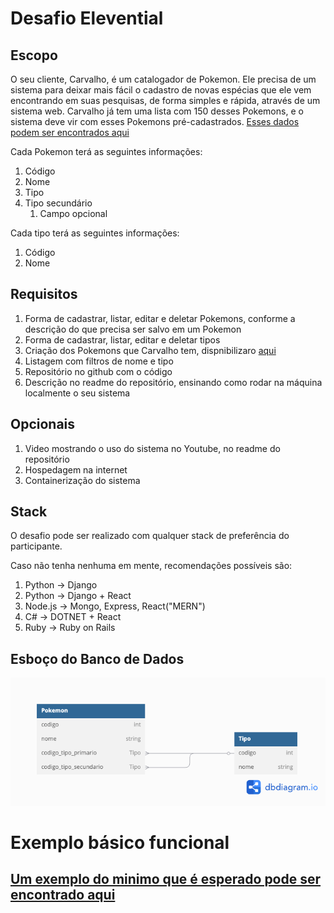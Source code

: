 # Desafio Elevential

## Escopo
O seu cliente, Carvalho, é um catalogador de Pokemon. Ele precisa de um sistema para deixar mais fácil o cadastro de novas espécias que ele vem encontrando em suas pesquisas, de forma simples e rápida, através de um sistema web.
Carvalho já tem uma lista com 150 desses Pokemons, e o sistema deve vir com esses Pokemons pré-cadastrados.
[Esses dados podem ser encontrados aqui](./dados_iniciais.json)

Cada Pokemon terá as seguintes informações:
1. Código
2. Nome
3. Tipo
4. Tipo secundário
   1. Campo opcional

Cada tipo terá as seguintes informações:
1. Código
2. Nome


## Requisitos
1. Forma de cadastrar, listar, editar e deletar Pokemons, conforme a descrição do que precisa ser salvo em um Pokemon
2. Forma de cadastrar, listar, editar e deletar tipos
3. Criação dos Pokemons que Carvalho tem, dispnibilizaro [aqui](./dados_iniciais.json)
4. Listagem com filtros de nome e tipo
5. Repositório no github com o código
6. Descrição no readme do repositório, ensinando como rodar na máquina localmente o seu sistema

## Opcionais
1. Video mostrando o uso do sistema no Youtube, no readme do repositório
2. Hospedagem na internet
3. Containerização do sistema

## Stack

O desafio pode ser realizado com qualquer stack de preferência do participante.

Caso não tenha nenhuma em mente, recomendações possíveis são:
1. Python -> Django
2. Python -> Django + React
3. Node.js -> Mongo, Express, React("MERN")
4. C# -> DOTNET + React
5. Ruby -> Ruby on Rails

## Esboço do Banco de Dados
![img](Imagens/escopo_banco.png)

# Exemplo básico funcional
## [Um exemplo do minimo que é esperado pode ser encontrado aqui](https://desafio-pokedex.elevential.com/)